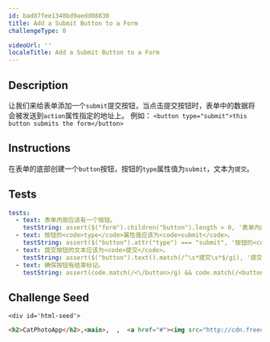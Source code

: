 ```yaml
---
id: bad87fee1348bd9aedd08830
title: Add a Submit Button to a Form
challengeType: 0

videoUrl: ''
localeTitle: Add a Submit Button to a Form
---
```


## Description
<section id='description'>
让我们来给表单添加一个<code>submit</code>提交按钮，当点击提交按钮时，表单中的数据将会被发送到<code>action</code>属性指定的地址上。
例如：
<code>&#60;button type="submit"&#62;this button submits the form&#60;/button&#62;</code>
</section>

## Instructions
<section id='instructions'>
在表单的底部创建一个<code>button</code>按钮，按钮的<code>type</code>属性值为<code>submit</code>，文本为<code>提交</code>。
</section>

## Tests
<section id='tests'>

```yml
tests:
  - text: 表单内部应该有一个按钮。
    testString: assert($("form").children("button").length > 0, '表单内部应该有一个按钮。');
  - text: 按钮的<code>type</code>属性值应该为<code>submit</code>。
    testString: assert($("button").attr("type") === "submit", '按钮的<code>type</code>属性值应该为<code>submit</code>。');
  - text: 提交按钮的文本应该为<code>提交</code>。
    testString: assert($("button").text().match(/^\s*提交\s*$/gi), '提交按钮的文本应该为<code>提交</code>。');
  - text: 确保按钮有结束标记。
    testString: assert(code.match(/<\/button>/g) && code.match(/<button/g) && code.match(/<\/button>/g).length === code.match(/<button/g).length, '确保按钮有结束标记。');

```

</section>

## Challenge Seed
<section id='challengeSeed'>

    <div id='html-seed'>
```html
<h2>CatPhotoApp</h2>,<main>,  ,  <a href="#"><img src="http://cdn.freecodecamp.cn/relaxing-cat.jpg" alt="一只仰卧着的萌猫"></a>,  ,  <p>猫咪最喜欢的三件东西：</p>,  <ul>,    <li>猫薄荷</li>,    <li>激光笔</li>,    <li>千层饼</li>,  </ul>,  <p>猫咪最讨厌的三件东西：</p>,  <ol>,    <li>跳蚤</li>,    <li>打雷</li>,    <li>同类</li>,  </ol>,  <form action="/submit-cat-photo">,    <input type="text" placeholder="猫咪图片地址">,  </form>,</main>
```





</div>





</section>

              